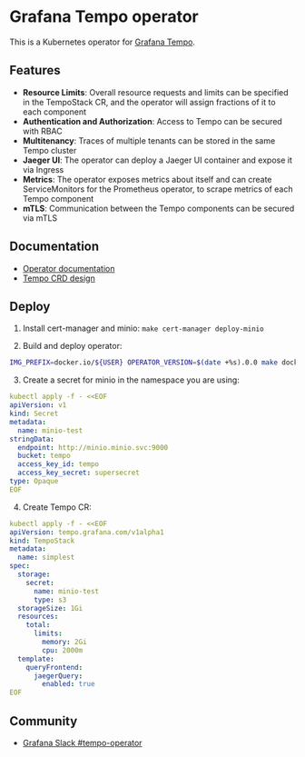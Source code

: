 # Grafana Tempo operator

This is a Kubernetes operator for [Grafana Tempo](https://github.com/grafana/tempo).


## Features

* **Resource Limits**: Overall resource requests and limits can be specified in the TempoStack CR, and the operator will assign fractions of it to each component
* **Authentication and Authorization**: Access to Tempo can be secured with RBAC
* **Multitenancy**: Traces of multiple tenants can be stored in the same Tempo cluster
* **Jaeger UI**: The operator can deploy a Jaeger UI container and expose it via Ingress
* **Metrics**: The operator exposes metrics about itself and can create ServiceMonitors for the Prometheus operator, to scrape metrics of each Tempo component
* **mTLS**: Communication between the Tempo components can be secured via mTLS


## Documentation

* [Operator documentation](https://grafana.com/docs/tempo/next/setup/operator/)
* [Tempo CRD design](https://docs.google.com/document/d/1avSSf__R226l2b3hbcpXlYH7w6iKtXZsd9VTcpxDqng/edit)


## Deploy

1. Install cert-manager and minio: `make cert-manager deploy-minio`

2. Build and deploy operator:

```bash
IMG_PREFIX=docker.io/${USER} OPERATOR_VERSION=$(date +%s).0.0 make docker-build docker-push deploy
``` 

3. Create a secret for minio in the namespace you are using:
```yaml
kubectl apply -f - <<EOF
apiVersion: v1
kind: Secret
metadata:
  name: minio-test
stringData:
  endpoint: http://minio.minio.svc:9000
  bucket: tempo
  access_key_id: tempo
  access_key_secret: supersecret
type: Opaque
EOF
```
4. Create Tempo CR:

```yaml
kubectl apply -f - <<EOF
apiVersion: tempo.grafana.com/v1alpha1
kind: TempoStack
metadata:
  name: simplest
spec:
  storage:
    secret:
      name: minio-test
      type: s3
  storageSize: 1Gi
  resources:
    total:
      limits:
        memory: 2Gi
        cpu: 2000m
  template:
    queryFrontend:
      jaegerQuery:
        enabled: true
EOF
```


## Community

* [Grafana Slack #tempo-operator](https://grafana.slack.com/archives/C0414EUU39A)
